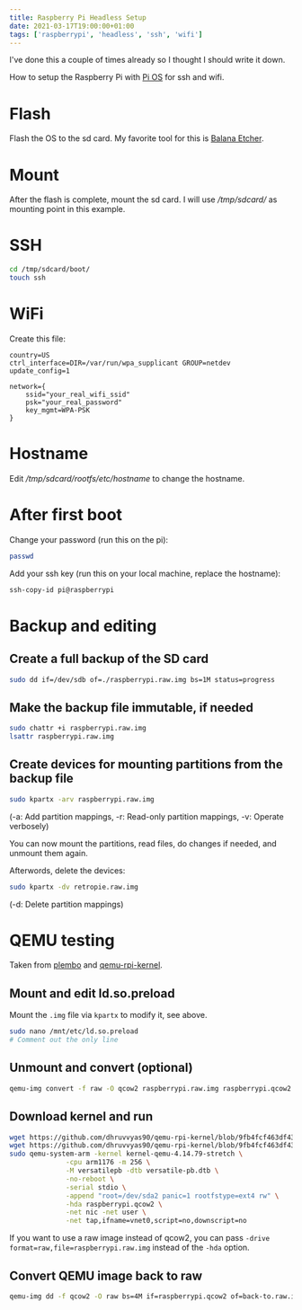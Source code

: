 ```yaml
---
title: Raspberry Pi Headless Setup
date: 2021-03-17T19:00:00+01:00
tags: ['raspberrypi', 'headless', 'ssh', 'wifi']
---
```


I've done this a couple of times already so I thought I should write it down.

How to setup the Raspberry Pi with [Pi OS](https://www.raspberrypi.com/software/operating-systems/#raspberry-pi-os-64-bit)
for ssh and wifi.

# Flash

Flash the OS to the sd card.
My favorite tool for this is [Balana Etcher](https://www.balena.io/etcher/).

# Mount

After the flash is complete, mount the sd card.
I will use */tmp/sdcard/* as mounting point in this example.

# SSH

```bash
cd /tmp/sdcard/boot/
touch ssh
```

# WiFi

Create this file:

```{data-filename=/tmp/sdcard/boot/wpa_supplicant.conf}
country=US
ctrl_interface=DIR=/var/run/wpa_supplicant GROUP=netdev
update_config=1

network={
    ssid="your_real_wifi_ssid"
    psk="your_real_password"
    key_mgmt=WPA-PSK
}
```

# Hostname

Edit */tmp/sdcard/rootfs/etc/hostname* to change the hostname.

# After first boot

Change your password (run this on the pi):

```bash
passwd
```

Add your ssh key (run this on your local machine, replace the hostname):

```bash
ssh-copy-id pi@raspberrypi
```

# Backup and editing

## Create a full backup of the SD card

```bash
sudo dd if=/dev/sdb of=./raspberrypi.raw.img bs=1M status=progress
```

## Make the backup file immutable, if needed

```bash
sudo chattr +i raspberrypi.raw.img
lsattr raspberrypi.raw.img
```

## Create devices for mounting partitions from the backup file

```bash
sudo kpartx -arv raspberrypi.raw.img
```

(-a: Add partition mappings, -r: Read-only partition mappings, -v: Operate verbosely)

You can now mount the partitions, read files, do changes if needed, and unmount them again.

Afterwords, delete the devices:

```bash
sudo kpartx -dv retropie.raw.img
```

(-d: Delete partition mappings)

# QEMU testing

Taken from [plembo](https://gist.github.com/plembo/c4920016312f058209f5765cb9a3a25e) and [qemu-rpi-kernel](https://github.com/dhruvvyas90/qemu-rpi-kernel/wiki).

## Mount and edit ld.so.preload

Mount the `.img` file via `kpartx` to modify it, see above.

```bash
sudo nano /mnt/etc/ld.so.preload
# Comment out the only line
```

## Unmount and convert (optional)

```bash
qemu-img convert -f raw -O qcow2 raspberrypi.raw.img raspberrypi.qcow2
```

## Download kernel and run

```bash
wget https://github.com/dhruvvyas90/qemu-rpi-kernel/blob/9fb4fcf463df4341dbb7396df127374214b90841/kernel-qemu-4.14.79-stretch?raw=true
wget https://github.com/dhruvvyas90/qemu-rpi-kernel/blob/9fb4fcf463df4341dbb7396df127374214b90841/versatile-pb.dtb?raw=true
sudo qemu-system-arm -kernel kernel-qemu-4.14.79-stretch \
              -cpu arm1176 -m 256 \
              -M versatilepb -dtb versatile-pb.dtb \
              -no-reboot \
              -serial stdio \
              -append "root=/dev/sda2 panic=1 rootfstype=ext4 rw" \
              -hda raspberrypi.qcow2 \
              -net nic -net user \
              -net tap,ifname=vnet0,script=no,downscript=no
```

If you want to use a raw image instead of qcow2, you can pass `-drive format=raw,file=raspberrypi.raw.img`
instead of the `-hda` option.

## Convert QEMU image back to raw

```bash
qemu-img dd -f qcow2 -O raw bs=4M if=raspberrypi.qcow2 of=back-to.raw.img
```
